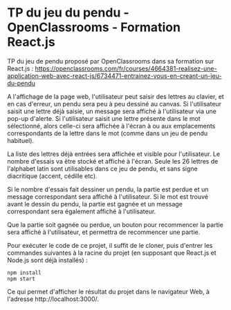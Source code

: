 # TP du jeu du pendu - OpenClassrooms - Formation React.js


TP du jeu de pendu proposé par OpenClassrooms dans sa formation sur React.js :
https://openclassrooms.com/fr/courses/4664381-realisez-une-application-web-avec-react-js/6734471-entrainez-vous-en-creant-un-jeu-du-pendu

A l'affichage de la page web, l'utilisateur peut saisir des lettres au clavier,
et en cas d'erreur, un pendu sera peu à peu dessiné au canvas.
Si l'utilisateur saisit une lettre déjà saisie, un message sera
affiché à l'utilisateur via une pop-up d'alerte.
Si l'utilisateur saisit une lettre présente dans le mot sélectionné, alors celle-ci
sera affichée à l'écran à ou aux emplacements correspondants de la lettre dans le mot
(comme dans un jeu de pendu habituel).

La liste des lettres déjà entrées sera affichée et visible pour l'utilisateur.
Le nombre d'essais va être stocké et affiché à l'écran.
Seule les 26 lettres de l'alphabet latin sont utilisables dans ce jeu de pendu, et
sans signe diacritique (accent, cédille etc).

Si le nombre d'essais fait dessiner un pendu, la partie est perdue et un message correspondant
sera affiché à l'utilisateur.
Si le mot est trouvé avant le dessin du pendu, la partie est gagnée et un message
correspondant sera également affiché à l'utilisateur.

Que la partie soit gagnée ou perdue, un bouton pour recommencer la partie
sera affiché à l'utilisateur, et permettra de recommencer une partie.

Pour exécuter le code de ce projet, il suffit de le cloner, puis d'entrer les commandes suivantes à la racine du projet
(en supposant que React.js et Node.js sont déjà installés) :
```
npm install
npm start
```

Ce qui permet d'afficher le résultat du projet dans le navigateur Web, à l'adresse http://localhost:3000/.
